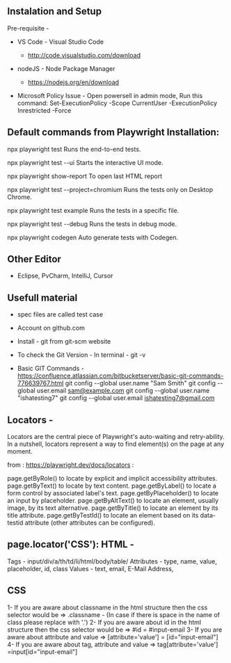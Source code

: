 Instalation and Setup
---------------------

Pre-requisite - 
  - VS Code - Visual Studio Code
    - http://code.visualstudio.com/download

  - nodeJS - Node Package Manager
    - https://nodejs.org/en/download

  - Microsoft Policy Issue - Open powersell in admin mode, Run this command:
    Set-ExecutionPolicy -Scope CurrentUser -ExecutionPolicy Inrestricted -Force


Default commands from Playwright Installation:
----------------------------------------------

  npx playwright test
    Runs the end-to-end tests.

  npx playwright test --ui
    Starts the interactive UI mode.

  npx playwright show-report
    To open last HTML report

  npx playwright test --project=chromium
    Runs the tests only on Desktop Chrome.

  npx playwright test example
    Runs the tests in a specific file.

  npx playwright test --debug
    Runs the tests in debug mode.

  npx playwright codegen
    Auto generate tests with Codegen.



Other Editor
------------
 - Eclipse, PvCharm, IntelliJ, Cursor

Usefull material
----------------
 
 - spec files are called test case

 - Account on github.com
 - Install - git from git-scm website 
 - To check the Git Version - In terminal - git -v
 - Basic GIT Commands - https://confluence.atlassian.com/bitbucketserver/basic-git-commands-776639767.html
        git config --global user.name "Sam Smith" git config --global user.email sam@example.com
        git config --global user.name "ishatesting7" git config --global user.email ishatesting7@gmail.com

Locators -
----------
Locators are the central piece of Playwright's auto-waiting and retry-ability. In a nutshell, locators represent a way to find element(s) on the page at any moment.

from :  https://playwright.dev/docs/locators  :

page.getByRole() to locate by explicit and implicit accessibility attributes.
page.getByText() to locate by text content. 
page.getByLabel() to locate a form control by associated label's text. 
page.getByPlaceholder() to locate an input by placeholder. 
page.getByAltText() to locate an element, usually image, by its text alternative. 
page.getByTitle() to locate an element by its title attribute. 
page.getByTestId() to locate an element based on its data-testid attribute (other attributes can be configured).

page.locator('CSS'):
HTML -
------
Tags - input/div/a/th/td/li/html/body/table/ 
Attributes - type, name, value, placeholder, id, class 
Values - text, email, E-Mail Address,

CSS
---
1- If you are aware about classname in the html structure then the css selector would be => .classname - (In case if there is space in the name of class please replace with '.')
2- If you are aware about id in the html structure then the css selector would be => #id = #input-email
3- If you are aware about attribute and value => [attribute='value'] = [id="input-email"]
4- If you are aware about tag, attribute and value => tag[attribute='value'] =input[id="input-email"]